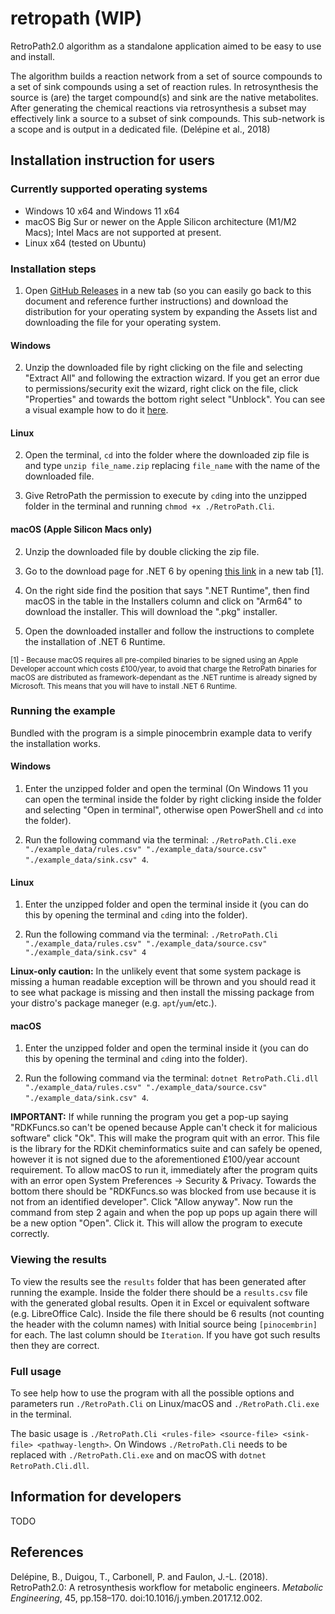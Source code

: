 # retropath (WIP)
RetroPath2.0 algorithm as a standalone application aimed to be easy to use and install.

The algorithm builds a reaction network from a set of source compounds to a set of sink compounds using a set of reaction rules. In retrosynthesis the source is (are) the target compound(s) and sink are the native metabolites. After generating the chemical reactions via retrosynthesis a subset may effectively link a source to a subset of sink compounds. This sub-network is a scope and is output in a dedicated file. (Delépine et al., 2018)

## Installation instruction for users

### Currently supported operating systems
- Windows 10 x64 and Windows 11 x64
- macOS Big Sur or newer on the Apple Silicon architecture (M1/M2 Macs); Intel Macs are not supported at present.
- Linux x64 (tested on Ubuntu)

### Installation steps

1. Open [GitHub Releases](https://github.com/TraceLD/retropath/releases) in a new tab (so you can easily go back to this document and reference further instructions) and download the distribution for your operating system by expanding the Assets list and downloading the file for your operating system.

#### Windows

2. Unzip the downloaded file by right clicking on the file and selecting "Extract All" and following the extraction wizard. If you get an error due to permissions/security exit the wizard, right click on the file, click "Properties" and towards the bottom right select "Unblock". You can see a visual example how to do it [here](https://winbuzzer.com/wp-content/uploads/2021/12/01.3-Windows-11-File-Explorer-Right-click-on-File-Properties-General-Unblock-Accept.jpg).

#### Linux

2. Open the terminal, `cd` into the folder where the downloaded zip file is and type `unzip file_name.zip` replacing `file_name` with the name of the downloaded file.

3. Give RetroPath the permission to execute by `cd`ing into the unzipped folder in the terminal and running `chmod +x ./RetroPath.Cli`.

#### macOS (Apple Silicon Macs only)

2. Unzip the downloaded file by double clicking the zip file.

3. Go to the download page for .NET 6 by opening [this link](https://dotnet.microsoft.com/en-us/download/dotnet/6.0) in a new tab [1].

4. On the right side find the position that says ".NET Runtime", then find macOS in the table in the Installers column and click on "Arm64" to download the installer. This will download the ".pkg" installer.

5. Open the downloaded installer and follow the instructions to complete the installation of .NET 6 Runtime.

<sup>[1] - Because macOS requires all pre-compiled binaries to be signed using an Apple Developer account which costs £100/year, to avoid that charge the RetroPath binaries for macOS are distributed as framework-dependant as the .NET runtime is already signed by Microsoft. This means that you will have to install .NET 6 Runtime.</sup>

### Running the example

Bundled with the program is a simple pinocembrin example data to verify the installation works.

#### Windows

1. Enter the unzipped folder and open the terminal (On Windows 11 you can open the terminal inside the folder by right clicking inside the folder and selecting "Open in terminal", otherwise open PowerShell and `cd` into the folder).

2. Run the following command via the terminal: `./RetroPath.Cli.exe "./example_data/rules.csv" "./example_data/source.csv" "./example_data/sink.csv" 4`.

#### Linux

1. Enter the unzipped folder and open the terminal inside it (you can do this by opening the terminal and `cd`ing into the folder).

2. Run the following command via the terminal: `./RetroPath.Cli "./example_data/rules.csv" "./example_data/source.csv" "./example_data/sink.csv" 4`

**Linux-only caution:** In the unlikely event that some system package is missing a human readable exception will be thrown and you should read it to see what package is missing and then install the missing package from your distro's package maneger (e.g. `apt`/`yum`/etc.).

#### macOS

1. Enter the unzipped folder and open the terminal inside it (you can do this by opening the terminal and `cd`ing into the folder).

2. Run the following command via the terminal: `dotnet RetroPath.Cli.dll "./example_data/rules.csv" "./example_data/source.csv" "./example_data/sink.csv" 4`.

**IMPORTANT:** If while running the program you get a pop-up saying "RDKFuncs.so can't be opened because Apple can't check it for malicious software" click "Ok". This will make the program quit with an error. This file is the library for the RDKit cheminformatics suite and can safely be opened, however it is not signed due to the aforementioned £100/year account requirement. To allow macOS to run it, immediately after the program quits with an error open System Preferences -> Security & Privacy. Towards the bottom there should be "RDKFuncs.so was blocked from use because it is not from an identified developer". Click "Allow anyway". Now run the command from step 2 again and when the pop up pops up again there will be a new option "Open". Click it. This will allow the program to execute correctly. 

### Viewing the results

To view the results see the `results` folder that has been generated after running the example. Inside the folder there should be a `results.csv` file with the generated global results. Open it in Excel or equivalent software (e.g. LibreOffice Calc). Inside the file there should be 6 results (not counting the header with the column names) with Initial source being `[pinocembrin]` for each. The last column should be `Iteration`. If you have got such results then they are correct.

### Full usage

To see help how to use the program with all the possible options and parameters run `./RetroPath.Cli` on Linux/macOS and `./RetroPath.Cli.exe` in the terminal.

The basic usage is `./RetroPath.Cli <rules-file> <source-file> <sink-file> <pathway-length>`. On Windows `./RetroPath.Cli` needs to be replaced with `./RetroPath.Cli.exe` and on macOS with `dotnet RetroPath.Cli.dll`.

## Information for developers

TODO

## References

Delépine, B., Duigou, T., Carbonell, P. and Faulon, J.-L. (2018). RetroPath2.0: A retrosynthesis workflow for metabolic engineers. *Metabolic Engineering*, 45, pp.158–170. doi:10.1016/j.ymben.2017.12.002.
‌
